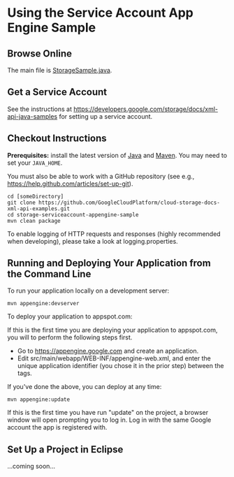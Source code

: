 Using the Service Account App Engine Sample
==============================================

Browse Online
-------------

The main file is [StorageSample.java](TBD). 

Get a Service Account
---------------------

See the instructions at https://developers.google.com/storage/docs/xml-api-java-samples
for setting up a service account.

Checkout Instructions
---------------------

**Prerequisites:** install the latest version of [Java](http//java.com) and [Maven](http://maven.apache.org/download.html). You may need to set your `JAVA_HOME`.

You must also be able to work with a GitHub repository (see e.g.,
https://help.github.com/articles/set-up-git).

    cd [someDirectory]
    git clone https://github.com/GoogleCloudPlatform/cloud-storage-docs-xml-api-examples.git
    cd storage-serviceaccount-appengine-sample
    mvn clean package

To enable logging of HTTP requests and responses (highly recommended when 
developing), please take a look at logging.properties.

Running and Deploying Your Application from the Command Line
------------------------------------------------------------

To run your application locally on a development server:

    mvn appengine:devserver

To deploy your application to appspot.com:

If this is the first time you are deploying your application to appspot.com, you will to perform the following steps first.

- Go to https://appengine.google.com and create an application.
- Edit src/main/webapp/WEB-INF/appengine-web.xml, and enter the unique application identifier (you chose it in the prior step) between the <application> tags.

If you've done the above, you can deploy at any time:

    mvn appengine:update
    
If this is the first time you have run "update" on the project, a browser window will open prompting you to log in. Log in with the same Google account the app is registered with.

Set Up a Project in Eclipse
---------------------------

...coming soon...
